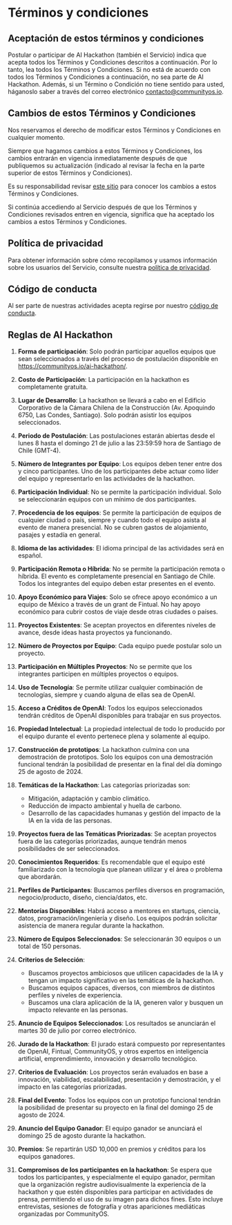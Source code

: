 # Términos y condiciones

## Aceptación de estos términos y condiciones

Postular o participar de AI Hackathon (también el Servicio) indica que acepta todos los Términos y Condiciones descritos a continuación. Por lo tanto, lea todos los Términos y Condiciones. Si no está de acuerdo con todos los Términos y Condiciones a continuación, no sea parte de AI Hackathon. Además, si un Término o Condición no tiene sentido para usted, háganoslo saber a través del correo electrónico contacto@communityos.io.

## Cambios de estos Términos y Condiciones

Nos reservamos el derecho de modificar estos Términos y Condiciones en cualquier momento.

Siempre que hagamos cambios a estos Términos y Condiciones, los cambios entrarán en vigencia inmediatamente después de que publiquemos su actualización (indicado al revisar la fecha en la parte superior de estos Términos y Condiciones).

Es su responsabilidad revisar [este sitio](https://github.com/CommunityOS/code_of_conduct/blob/main/terminos_condiciones_hackathon/README.md) para conocer los cambios a estos Términos y Condiciones.

Si continúa accediendo al Servicio después de que los Términos y Condiciones revisados entren en vigencia, significa que ha aceptado los cambios a estos Términos y Condiciones.

## Política de privacidad

Para obtener información sobre cómo recopilamos y usamos información sobre los usuarios del Servicio, consulte nuestra [política de privacidad](https://github.com/CommunityOS/code_of_conduct/blob/main/politica_de_privacidad/README.md).

## Código de conducta

Al ser parte de nuestras actividades acepta regirse por nuestro [código de conducta](https://github.com/CommunityOS/code\_of\_conduct/blob/main/README.md).

## Reglas de AI Hackathon

1. **Forma de participación**: Solo podrán participar aquellos equipos que sean seleccionados a través del proceso de postulación disponible en https://communityos.io/ai-hackathon/.

2. **Costo de Participación**: La participación en la hackathon es completamente gratuita.

3. **Lugar de Desarrollo**: La hackathon se llevará a cabo en el Edificio Corporativo de la Cámara Chilena de la Construcción (Av. Apoquindo 6750, Las Condes, Santiago). Solo podrán asistir los equipos seleccionados.

4. **Periodo de Postulación**: Las postulaciones estarán abiertas desde el lunes 8 hasta el domingo 21 de julio a las 23:59:59 hora de Santiago de Chile (GMT-4).

5. **Número de Integrantes por Equipo**: Los equipos deben tener entre dos y cinco participantes. Uno de los participantes debe actuar como líder del equipo y representarlo en las actividades de la hackathon.

6. **Participación Individual**: No se permite la participación individual. Solo se seleccionarán equipos con un mínimo de dos participantes.

7. **Procedencia de los equipos**: Se permite la participación de equipos de cualquier ciudad o país, siempre y cuando todo el equipo asista al evento de manera presencial. No se cubren gastos de alojamiento, pasajes y estadía en general.

8. **Idioma de las actividades**: El idioma principal de las actividades será en español.

9. **Participación Remota o Híbrida**: No se permite la participación remota o híbrida. El evento es completamente presencial en Santiago de Chile. Todos los integrantes del equipo deben estar presentes en el evento.

10. **Apoyo Económico para Viajes**: Solo se ofrece apoyo económico a un equipo de México a través de un grant de Fintual. No hay apoyo económico para cubrir costos de viaje desde otras ciudades o países.

11. **Proyectos Existentes**: Se aceptan proyectos en diferentes niveles de avance, desde ideas hasta proyectos ya funcionando.

12. **Número de Proyectos por Equipo**: Cada equipo puede postular solo un proyecto.

13. **Participación en Múltiples Proyectos**: No se permite que los integrantes participen en múltiples proyectos o equipos.

14. **Uso de Tecnología**: Se permite utilizar cualquier combinación de tecnologías, siempre y cuando alguna de ellas sea de OpenAI.

15. **Acceso a Créditos de OpenAI**: Todos los equipos seleccionados tendrán créditos de OpenAI disponibles para trabajar en sus proyectos.

16. **Propiedad Intelectual**: La propiedad intelectual de todo lo producido por el equipo durante el evento pertenece plena y solamente al equipo.

17. **Construcción de prototipos**: La hackathon culmina con una demostración de prototipos. Solo los equipos con una demostración funcional tendrán la posibilidad de presentar en la final del día domingo 25 de agosto de 2024.

18. **Temáticas de la Hackathon**: Las categorías priorizadas son:
	- Mitigación, adaptación y cambio climático.
	- Reducción de impacto ambiental y huella de carbono.
	- Desarrollo de las capacidades humanas y gestión del impacto de la IA en la vida de las personas.

19. **Proyectos fuera de las Temáticas Priorizadas**: Se aceptan proyectos fuera de las categorías priorizadas, aunque tendrán menos posibilidades de ser seleccionados.

20. **Conocimientos Requeridos**: Es recomendable que el equipo esté familiarizado con la tecnología que planean utilizar y el área o problema que abordarán.

21. **Perfiles de Participantes**: Buscamos perfiles diversos en programación, negocio/producto, diseño, ciencia/datos, etc.

22. **Mentorías Disponibles**: Habrá acceso a mentores en startups, ciencia, datos, programación/ingeniería y diseño. Los equipos podrán solicitar asistencia de manera regular durante la hackathon.

23. **Número de Equipos Seleccionados**: Se seleccionarán 30 equipos o un total de 150 personas.

24. **Criterios de Selección**:
	- Buscamos proyectos ambiciosos que utilicen capacidades de la IA y tengan un impacto significativo en las temáticas de la hackathon.
	- Buscamos equipos capaces, diversos, con miembros de distintos perfiles y niveles de experiencia.
	- Buscamos una clara aplicación de la IA, generen valor y busquen un impacto relevante en las personas.

25. **Anuncio de Equipos Seleccionados**: Los resultados se anunciarán el martes 30 de julio por correo electrónico.

26. **Jurado de la Hackathon**: El jurado estará compuesto por representantes de OpenAI, Fintual, CommunityOS, y otros expertos en inteligencia artificial, emprendimiento, innovación y desarrollo tecnológico.

27. **Criterios de Evaluación**: Los proyectos serán evaluados en base a innovación, viabilidad, escalabilidad, presentación y demostración, y el impacto en las categorías priorizadas.

28. **Final del Evento**: Todos los equipos con un prototipo funcional tendrán la posibilidad de presentar su proyecto en la final del domingo 25 de agosto de 2024.

29. **Anuncio del Equipo Ganador**: El equipo ganador se anunciará el domingo 25 de agosto durante la hackathon.

30. **Premios**: Se repartirán USD 10,000 en premios y créditos para los equipos ganadores.

31. **Compromisos de los participantes en la hackathon**: Se espera que todos los participantes, y especialmente el equipo ganador, permitan que la organización registre audiovisualmente la experiencia de la hackathon y que estén disponibles para participar en actividades de prensa, permitiendo el uso de su imagen para dichos fines. Esto incluye entrevistas, sesiones de fotografía y otras apariciones mediáticas organizadas por CommunityOS.
